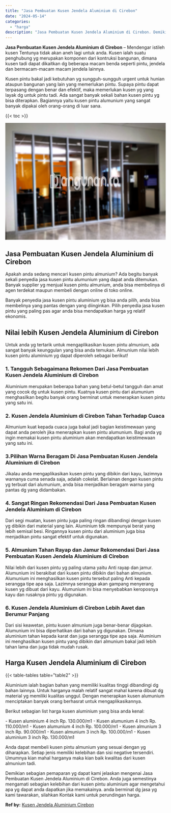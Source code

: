 ```yaml
---
title: "Jasa Pembuatan Kusen Jendela Aluminium di Cirebon"
date: "2024-05-14"
categories: 
  - "harga"
description: "Jasa Pembuatan Kusen Jendela Aluminium di Cirebon. Demikian sebagian pemaparan yg dapat kami jelaskan mengenai Jasa Pembuatan Kusen Jendela Aluminium di Cire..."
---
```


**Jasa Pembuatan Kusen Jendela Aluminium di Cirebon** – Mendengar istileh kusen Tentunya tidak akan aneh lagi untuk anda. Kusen ialah suatu penghubung yg merupakan komponen dari kontruksi bangunan, dimana kusen tadi dapat dikaitkan dg beberapa macam benda seperti pintu, jendela dan bermacam-macam macam jendela lainnya.

Kusen pintu bakal jadi kebutuhan yg sungguh-sungguh urgent untuk hunian ataupun bangunan yang lain yang memerlukan pintu. Supaya pintu dapat terpasang dengan benar dan efektif, maka memerlukan kusen yg yang layak dg untuk pintu tadi. Ada sangat banyak sekali bahan kusen pintu yg bisa diterapkan. Bagiannya yaitu kusen pintu alumunium yang sangat banyak dipakai oleh orang-orang di luar sana.

{{< toc >}}

![Jasa Pembuatan Kusen Jendela Aluminium di Cirebon](/images/harga-kusen-jendela-alumunium-47.png)

## Jasa Pembuatan Kusen Jendela Aluminium di Cirebon

Apakah anda sedang mencari kusen pintu almunium? Ada begitu banyak sekali penyedia jasa kusen pintu alumunium yang dapat anda ditemukan. Banyak supplier yg menjual kusen pintu almunium, anda bisa membelinya di agen terdekat maupun membeli dengan online di toko online.

Banyak penyedia jasa kusen pintu aluminium yg bisa anda pilih, anda bisa membelinya yang pantas dengan yang diinginkan. Pilih penyedia jasa kusen pintu yang paling pas agar anda bisa mendapatkan harga yg relatif ekonomis.

## Nilai lebih Kusen Jendela Aluminium di Cirebon

Untuk anda yg tertarik untuk mengaplikasikan kusen pintu almunium, ada sangat banyak keunggulan yang bisa anda temukan. Almunium nilai lebih kusen pintu aluminium yg dapat diperoleh sebagai berikut!

### 1\. Tangguh Sebagaimana Rekomen Dari Jasa Pembuatan Kusen Jendela Aluminium di Cirebon

Aluminium merupakan beberapa bahan yang betul-betul tangguh dan amat yang cocok dg untuk kusen pintu. Kuatnya kusen pintu dari alumunium menghasilkan begitu banyak orang berminat untuk menerapkan kusen pintu yang satu ini.

### 2\. Kusen Jendela Aluminium di Cirebon Tahan Terhadap Cuaca

Almunium kuat kepada cuaca juga bakal jadi bagian keistimewaan yang dapat anda peroleh jika menerapkan kusen pintu alumunium. Bagi anda yg ingin memakai kusen pintu aluminium akan mendapatkan keistimewaan yang satu ini.

### 3.Pilihan Warna Beragam Di Jasa Pembuatan Kusen Jendela Aluminium di Cirebon

Jikalau anda mengaplikasikan kusen pintu yang dibikin dari kayu, lazimnya warnanya cuma senada saja, adalah cokelat. Berlainan dengan kusen pintu yg terbuat dari alumunium, anda bisa menjadikan beragam warna yang pantas dg yang didambakan.

### 4\. Sangat Ringan Rekomendasi Dari Jasa Pembuatan Kusen Jendela Aluminium di Cirebon

Dari segi muatan, kusen pintu juga paling ringan dibandingi dengan kusen yg dibikin dari material yang lain. Aluminium tdk mempunyai berat yang lebih semisal besi. Ringannya kusen pintu dari aluminium juga bisa menjadikan pintu sangat efektif untuk digunakan.

### 5\. Almunium Tahan Rayap dan Jamur Rekomendasi Dari Jasa Pembuatan Kusen Jendela Aluminium di Cirebon

Nilai lebih dari kusen pintu yg paling utama yaitu Anti rayap dan jamur. Alumunium ini berakibat dari kusen pintu dibikin dari bahan almunium. Alumunium ini menghasilkan kusen pintu tersebut paling Anti kepada serangga tipe apa saja. Lazimnya serangga akan gampang menyerang kusen yg dibuat dari kayu. Alumunium ini bisa menyebabkan keroposnya kayu dan rusaknya pintu yg digunakan.

### 6\. Kusen Jendela Aluminium di Cirebon Lebih Awet dan Berumur Panjang

Dari sisi keawetan, pintu kusen almunium juga benar-benar dijagokan. Alumunium ini bisa diperhatikan dari bahan yg digunakan. Dimana aluminium tahan kepada karat dan juga serangga tipe apa saja. Aluminium ini menghasilkan kusen pintu yang dibikin dari almunium bakal jadi lebih tahan lama dan juga tidak mudah rusak.

## Harga Kusen Jendela Aluminium di Cirebon

{{< table-tables table="table2" >}}

Aluminium ialah bagian bahan yang memiliki kualitas tinggi dibandingi dg bahan lainnya. Untuk harganya malah relatif sangat mahal karena dibuat dg material yg memiliki kualitas unggul. Dengan menerapkan kusen alumunium menciptakan banyak orang berhasrat untuk mengaplikasikannya.

Berikut sebagian list harga kusen aluminium yang bisa anda kenal:

\- Kusen aluminium 4 inch Rp. 130.000/m1 - Kusen alumunium 4 inch Rp. 110.000/m1 - Kusen alumunium 4 inch Rp. 100.000/m1 - Kusen almunium 3 inch Rp. 90.000/m1 - Kusen almunium 3 inch Rp. 100.000/m1 - Kusen aluminium 3 inch Rp. 130.000/m1

Anda dapat membeli kusen pintu almunium yang sesuai dengan yg diharapkan. Setiap jenis memiliki kelebihan dan sisi negative tersendiri. Umumnya kian mahal harganya maka kian baik kwalitas dari kusen almunium tadi.

Demikian sebagian pemaparan yg dapat kami jelaskan mengenai Jasa Pembuatan Kusen Jendela Aluminium di Cirebon. Anda juga semestinya mengamati sebagian kelebihan dari kusen pintu aluminium agar mengetahui apa yg dapat anda dapatkan jika memakainya. anda berminat dg jasa yg kami tawarakan, silahkan Kontak kami untuk perundingan harga.

**Ref by:** [Kusen Jendela Aluminium Cirebon](https://id.wikipedia.org/wiki/Kusen)
